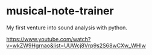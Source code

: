 musical-note-trainer
====================

My first venture into sound analysis with python. 

https://www.youtube.com/watch?v=wkZW9Hgrnao&list=UUWcj8Vrp9s2S68wCXw_WHIw
